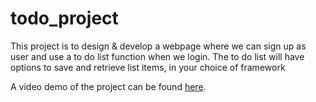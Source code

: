 # todo_project

This project is to design & develop a webpage where we can sign up as user and use a to do list function when we login. The to do list will have options to save and retrieve list items, in your choice of framework

A video demo of the project can be found [here](https://youtu.be/40YA2Ts2MqE).
